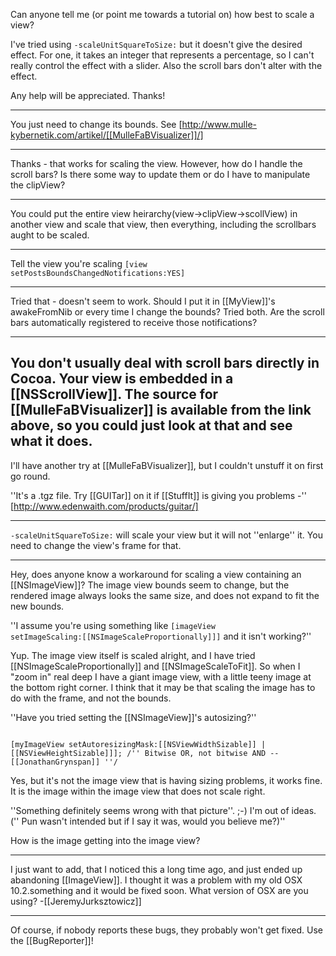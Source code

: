 

Can anyone tell me (or point me towards a tutorial on) how best to scale a view?

I've tried using <code>-scaleUnitSquareToSize:</code> but it doesn't give the desired effect.  For one, it takes an integer that represents a percentage, so I can't really control the effect with a slider.  Also the scroll bars don't alter with the effect.

Any help will be appreciated.  Thanks!

----

You just need to change its bounds. See [http://www.mulle-kybernetik.com/artikel/[[MulleFaBVisualizer]]/]

----

Thanks - that works for scaling the view.  However, how do I handle the scroll bars?  Is there some way to update them or do I have to manipulate the clipView?

----

You could put the entire view heirarchy(view->clipView->scollView) in another view and scale that view, then everything, including the scrollbars aught to be scaled.

----

Tell the view you're scaling <code>[view setPostsBoundsChangedNotifications:YES]</code>

----

Tried that - doesn't seem to work.  Should I put it in [[MyView]]'s awakeFromNib or every time I change the bounds?  Tried both.  Are the scroll bars automatically registered to receive those notifications?

----

You don't usually deal with scroll bars directly in Cocoa. Your view is embedded in a [[NSScrollView]]. The source for [[MulleFaBVisualizer]] is available from the link above, so you could just look at that and see what it does.
----
I'll have another try at [[MulleFaBVisualizer]], but I couldn't unstuff it on first go round.

''It's a .tgz file. Try [[GUITar]] on it if [[StuffIt]] is giving you problems -'' [http://www.edenwaith.com/products/guitar/]

----

<code>-scaleUnitSquareToSize:</code> will scale your view but it will not ''enlarge'' it. You need to change the view's frame for that.

----

Hey, does anyone know a workaround for scaling a view containing an [[NSImageView]]? The image view bounds seem to change, but the rendered image always looks the same size, and does not expand to fit the new bounds.

''I assume you're using something like <code>[imageView setImageScaling:[[NSImageScaleProportionally]]]</code> and it isn't working?''

Yup. The image view itself is scaled alright, and I have tried [[NSImageScaleProportionally]] and [[NSImageScaleToFit]]. So when I "zoom in" real deep I have a giant image view, with a little teeny image at the bottom right corner. I think that it may be that scaling the image has to do with the frame, and not the bounds.

''Have you tried setting the [[NSImageView]]'s autosizing?'' 

<code>
[myImageView setAutoresizingMask:[[NSViewWidthSizable]] | [[NSViewHeightSizable]]]; /'' Bitwise OR, not bitwise AND -- [[JonathanGrynspan]] ''/
</code>

Yes, but it's not the image view that is having sizing problems, it works fine. It is the image within the image view that does not scale right.

''Something definitely seems wrong with that picture''. ;-) I'm out of ideas. ('' Pun wasn't intended but if I say it was, would you believe me?)''

How is the image getting into the image view?

----
I just want to add, that I noticed this a long time ago, and just ended up abandoning [[ImageView]]. I thought it was a problem with my old OSX 10.2.something and it would be fixed soon. What version of OSX are you using? -[[JeremyJurksztowicz]]

----
Of course, if nobody reports these bugs, they probably won't get fixed. Use the [[BugReporter]]!